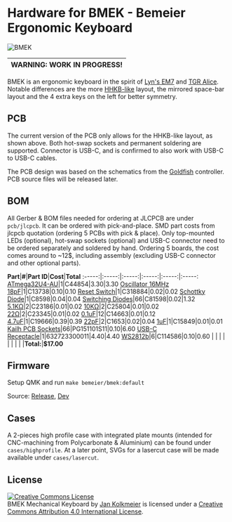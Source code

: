 # Hardware for BMEK - Bemeier Ergonomic Keyboard

![BMEK](https://i.imgur.com/ZM27uPo.jpg)

| WARNING: WORK IN PROGRESS! |
| --- |

BMEK is an ergonomic keyboard in the spirit of [Lyn's EM7](https://geekhack.org/index.php?topic=83328.0) and [TGR Alice](https://geekhack.org/index.php?topic=95009.0).
Notable differences are the more [HHKB-like](https://www.hhkeyboard.com/) layout, the mirrored space-bar layout and the 4 extra keys on the left for better symmetry.

## PCB

The current version of the PCB only allows for the HHKB-like layout, as shown above.
Both hot-swap sockets and permanent soldering are supported. Connector is USB-C, and is confirmed to also work with USB-C to USB-C cables.

The PCB design was based on the schematics from the [Goldfish](https://github.com/Dr-Derivative/Goldfish) controller.
PCB source files will be released later.

## BOM 

All Gerber & BOM files needed for ordering at JLCPCB are under `pcb/jlcpcb`. It can be ordered with pick-and-place.
SMD part costs from jlcpcb quotation (ordering 5 PCBs with pick & place).
Only top-mounted LEDs (optional), hot-swap sockets (optional) and USB-C connector need to be ordered separately and soldered by hand.
Ordering 5 boards, the cost comes around to ~12$, including assembly (excluding USB-C connector and other optional parts).

**Part**|**#**|**Part ID**|**Cost**|**Total**
:-----:|:-----:|:-----:|:-----:|:-----:|:-----:
[ATmega32U4-AU](https://lcsc.com/product-detail/ATMEL-AVR\_ATMEL\_ATMEGA32U4-AU\_ATMEGA32U4-AU\_C44854.html)|1|C44854|$3.30|$3.30
[Oscillator 16MHz 18pF](https://lcsc.com/product-detail/SMD-Crystal-Resonators\_Yangxing-Tech-X322516MLB4SI\_C13738.html)|1|C13738|$0.10|$0.10
[Reset Switch](https://lcsc.com/product-detail/Tactile-Switches\_XKB-Enterprise-TS-1187-B-A-A\_C318884.html)|1|C318884|$0.02|$0.02
[Schottky Diode](https://lcsc.com/product-detail/Schottky-Barrier-Diodes-SBD\_Changjiang-Electronics-Tech-CJ-B5819W\_C8598.html)|1|C8598|$0.04|$0.04
[Switching Diodes](https://lcsc.com/product-detail/Switching-Diode\_1N4148W\_C81598.html)|66|C81598|$0.02|$1.32
[5.1KΩ](https://lcsc.com/product-detail/Chip-Resistor-Surface-Mount\_Uniroyal-Elec-0603WAF5101T5E\_C23186.html)|2|C23186|$0.01|$0.02
[10KΩ](https://lcsc.com/product-detail/Chip-Resistor-Surface-Mount\_Uniroyal-Elec-0603WAF1002T5E\_C25804.html)|2|C25804|$0.01|$0.02
[22Ω](https://lcsc.com/product-detail/Chip-Resistor-Surface-Mount\_Uniroyal-Elec-0603WAF220JT5E\_C23345.html)|2|C23345|$0.01|$0.02
[0.1uF](https://lcsc.com/product-detail/Multilayer-Ceramic-Capacitors-MLCC-SMD-SMT\_100nF-104-10-50V\_C14663.html)|12|C14663|$0.01|$0.12
[4.7uF](https://lcsc.com/product-detail/Multilayer-Ceramic-Capacitors-MLCC-SMD-SMT\_SAMSUNG\_CL10A475KO8NNNC\_4-7uF-475-10-16V\_C19666.html)|1|C19666|$0.39|$0.39
[22pF](https://lcsc.com/product-detail/Multilayer-Ceramic-Capacitors-MLCC-SMD-SMT\_SAMSUNG\_CL10C220JB8NNNC\_22pF-220-5-50V\_C1653.html)|2|C1653|$0.02|$0.04
[1uF](https://lcsc.com/product-detail/Multilayer-Ceramic-Capacitors-MLCC-SMD-SMT\_SAMSUNG\_CL10A105KB8NNNC\_1uF-105-10-50V\_C15849.html)|1|C15849|$0.01|$0.01
[Kailh PCB Sockets](https://kbdfans.com/products/mechanical-keyboard-switches-kailh-pcb-socket)|66|PG151101S11|$0.10|$6.60
[USB-C Receptacle](https://www.digikey.nl/product-detail/en/w-rth-elektronik/632723300011/732-9618-1-ND/5806673?cur=USD&lang=en)|1|632723300011|$4.40|$4.40
[WS2812b](https://lcsc.com/product-detail/Light-Emitting-Diodes-LED_5050-RGBIntegrated-Light-4Pin_C114586.html)|6|C114586|$0.10|$0.60
 | | | | | 
 | | | |**Total:**|**$17.00**

## Firmware

Setup QMK and run `make bemeier/bmek:default`  

Source: [Release](https://github.com/qmk/qmk_firmware/tree/master/keyboards/bemeier/bmek), [Dev](https://github.com/Bemeier/qmk_firmware/tree/bemeier/keyboards/bemeier/bmek)

## Cases

A 2-pieces high profile case with integrated plate mounts (intended for CNC-machining from Polycarbonate & Aluminium) can be found under `cases/highprofile`.
At a later point, SVGs for a lasercut case will be made available under `cases/lasercut`. 

## License

<a rel="license" href="http://creativecommons.org/licenses/by/4.0/"><img alt="Creative Commons License" style="border-width:0" src="https://i.creativecommons.org/l/by/4.0/88x31.png" /></a><br /><span xmlns:dct="http://purl.org/dc/terms/" property="dct:title">BMEK Mechanical Keyboard</span> by <a xmlns:cc="http://creativecommons.org/ns#" href="http://github.com/Bemeier/bmek" property="cc:attributionName" rel="cc:attributionURL">Jan Kolkmeier</a> is licensed under a <a rel="license" href="http://creativecommons.org/licenses/by/4.0/">Creative Commons Attribution 4.0 International License</a>.
